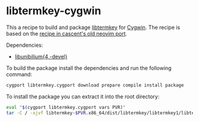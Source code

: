 # libtermkey-cygwin

This a recipe to build and package [libtermkey][1] for [Cygwin][2]. The recipe
is based on the [recipe in cascent's old neovim port][3].

Dependencies:
- [libunibilium{4,-devel}][4]

To build the package install the dependencies and run the following command:
```sh
cygport libtermkey.cygport download prepare compile install package
```

To install the package you can extract it into the root directory:
```sh
eval "$(cygport libtermkey.cygport vars PVR)"
tar -C / -xjvf libtermkey-$PVR.x86_64/dist/libtermkey/libtermkey1/libtermkey1-$PVR.tar.xz
```

[1]: http://www.leonerd.org.uk/code/libtermkey/
[2]: http://www.cygwin.com/
[3]: https://github.com/cascent/neovim-cygwin/blob/09277e3f76981189a2f15d1dbc2f5a4ab4b6c86f/libtermkey/libtermkey.cygport
[4]: https://github.com/kgraefe/unibilium-cygwin
